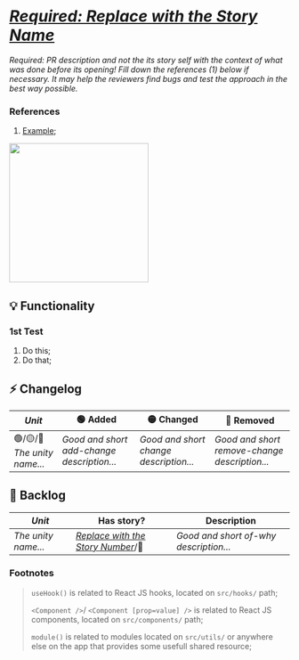 # [_Required: Replace with the Story Name_](https://app.shortcut.com/polkamarkets/story/)

_Required: PR description and not the its story self with the context of what was done before its opening! Fill down the references (1) below if necessary. It may help the reviewers find bugs and test the approach in the best way possible._

### References
<!-- Remove references subsection if it has no items -->

1. [Example](https://developer.mozilla.org/en-US/);

<img src="https://user-images.githubusercontent.com/16447765/188663770-80b5c7a5-6242-4142-89b0-67e50d8aa592.png" width="250" />
<!-- Replace this image with demo video or remove if it's not applied -->

## 💡 Functionality
<!-- Describe in details and by steps how could we accomplish the functionalities applied in this PR. Example below. -->
<!-- Remove functionality section if it has no items -->

### 1st Test
1. Do this;
2. Do that;

## ⚡ Changelog
<!-- What and why would be added, changed or removed after that pull request. -->
<!-- Remove changelog section if it has no items -->

| _Unit_ | 🟢 Added | 🟡 Changed | 🔴 Removed |
| - | - | - | - |
| 🟢/🟡/🔴 _The unity name..._ | _Good and short add-change description..._ | _Good and short change description..._ | _Good and short remove-change description..._ |

## 🐛 Backlog
<!-- Known bugs or missing units that could be merged without cause any damage, just to do not block the product development. -->
<!-- Remove backlog section if it has no items -->

| _Unit_ | Has story? | Description |
| - | - | - |
| _The unity name..._ | [_Replace with the Story Number_](https://app.shortcut.com/polkamarkets/story/)/🔴 | _Good and short of-why description..._ | 

### Footnotes
<!-- Remove footnotes subsection if it has no changelog and backlog items -->

> `useHook()` is related to React JS hooks, located on `src/hooks/` path;
> 
> `<Component />`/ `<Component [prop=value] />` is related to React JS components, located on `src/components/` path;
> 
> `module()` is related to modules located on `src/utils/` or anywhere else on the app that provides some usefull shared resource;
